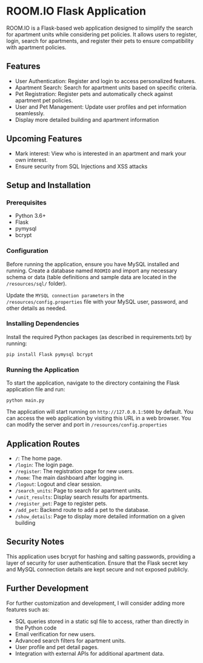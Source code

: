 # ROOM.IO Flask Application

ROOM.IO is a Flask-based web application designed to simplify the search for apartment units while considering pet policies. It allows users to register, login, search for apartments, and register their pets to ensure compatibility with apartment policies.

## Features

- User Authentication: Register and login to access personalized features.
- Apartment Search: Search for apartment units based on specific criteria.
- Pet Registration: Register pets and automatically check against apartment pet policies.
- User and Pet Management: Update user profiles and pet information seamlessly.
- Display more detailed building and apartment information

## Upcoming Features

- Mark interest: View who is interested in an apartment and mark your own interest.
- Ensure security from SQL Injections and XSS attacks

## Setup and Installation

### Prerequisites

- Python 3.6+
- Flask
- pymysql
- bcrypt

### Configuration

Before running the application, ensure you have MySQL installed and running. Create a database named `ROOMIO` and import any necessary schema or data (table definitions and sample data are located in the `/resources/sql/` folder).

Update the `MYSQL connection parameters` in the `/resources/config.properties` file with your MySQL user, password, and other details as needed.

### Installing Dependencies

Install the required Python packages (as described in requirements.txt) by running:

```
pip install Flask pymysql bcrypt
```

### Running the Application

To start the application, navigate to the directory containing the Flask application file and run:

```
python main.py
```

The application will start running on `http://127.0.0.1:5000` by default. You can access the web application by visiting this URL in a web browser. You can modify the server and port in `/resources/config.properties`

## Application Routes

- `/`: The home page.
- `/login`: The login page.
- `/register`: The registration page for new users.
- `/home`: The main dashboard after logging in.
- `/logout`: Logout and clear session.
- `/search_units`: Page to search for apartment units.
- `/unit_results`: Display search results for apartments.
- `/register_pet`: Page to register pets.
- `/add_pet`: Backend route to add a pet to the database.
- `/show_details`: Page to display more detailed information on a given building

## Security Notes

This application uses bcrypt for hashing and salting passwords, providing a layer of security for user authentication. Ensure that the Flask secret key and MySQL connection details are kept secure and not exposed publicly.

## Further Development

For further customization and development, I will consider adding more features such as:

- SQL queries stored in a static sql file to access, rather than directly in the Python code
- Email verification for new users.
- Advanced search filters for apartment units.
- User profile and pet detail pages.
- Integration with external APIs for additional apartment data.
